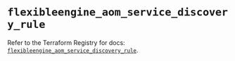 # `flexibleengine_aom_service_discovery_rule`

Refer to the Terraform Registry for docs: [`flexibleengine_aom_service_discovery_rule`](https://registry.terraform.io/providers/flexibleenginecloud/flexibleengine/1.46.0/docs/resources/aom_service_discovery_rule).
